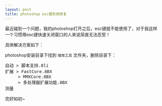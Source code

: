 ```yaml
---
layout: post
title: photoshop esc键失效修复
---
```


最近碰到一个问题，我的photoshop打开之后，esc键就不能使用了，对于我这样一个习惯用esc键快速关闭窗口的人来说简直无法忍受！

具体解决方案如下：

photoshop安装目录下找到 `增效工具` 文件夹，删除目录下：

<pre>
自动 > 脚本支持.8li
扩展 > FastCore.8BX
	 > MMXCore.8BX
	 > 多处理器扩展功能.8BX
测量
</pre>

完好如初~